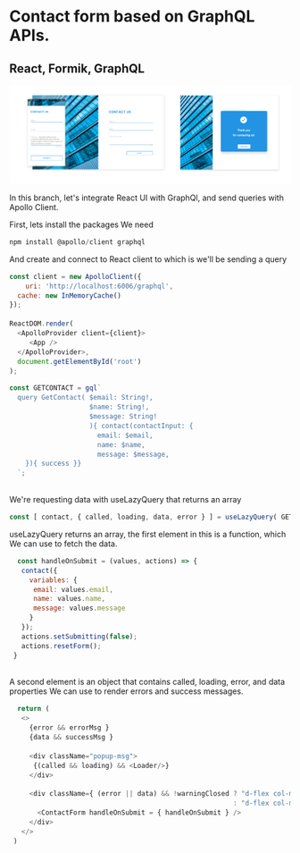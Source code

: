 <h1>Contact form based on GraphQL APIs.</h1>
<h2>React, Formik, GraphQL</h2>
<img src='ui.png' width="600" title="description">
<p>In this branch, let's integrate React UI with GraphQl, and send queries with Apollo Client.</p>
<p>First, lets install the packages We need</p>

```javaScript
npm install @apollo/client graphql

```

<p>And create and connect to React client to which is we'll be sending a query</p>

```javaScript
const client = new ApolloClient({
	uri: 'http://localhost:6006/graphql',
  cache: new InMemoryCache()
});

ReactDOM.render(
  <ApolloProvider client={client}>
     <App />
  </ApolloProvider>,
  document.getElementById('root')
);

```

```javaScript
const GETCONTACT = gql`
  query GetContact( $email: String!, 
                    $name: String!,
                    $message: String!
                    ){ contact(contactInput: { 
                      email: $email, 
                      name: $name, 
                      message: $message,
    }){ success }}            
  `;
  
  ```
  
  <p>We're requesting data with useLazyQuery that returns an array</p>
  
  ```javaScript
  const [ contact, { called, loading, data, error } ] = useLazyQuery( GETCONTACT );
  
  ```
  
  <p>useLazyQuery returns an array, the first element in this is a function, which We can use to fetch the data.
  
 ```javaScript
   const handleOnSubmit = (values, actions) => {
    contact({
      variables: {
       email: values.email,
       name: values.name,
       message: values.message
      }
    });
    actions.setSubmitting(false);
    actions.resetForm();
  }
  
 ```
 
 <p>A second element is an object that contains called, loading, error, and data properties We can use to render errors and success messages.</p>
 
 ```javaScript
   return (
    <>
      {error && errorMsg }
      {data && successMsg }

      <div className="popup-msg">
       {(called && loading) && <Loader/>}
      </div>
      
      <div className={ (error || data) && !warningClosed ? "d-flex col-md-12 form-hided" 
                                                         : "d-flex col-md-12" }>
        <ContactForm handleOnSubmit = { handleOnSubmit } />               
      </div>
    </>
  )
  
  ```
  
 






